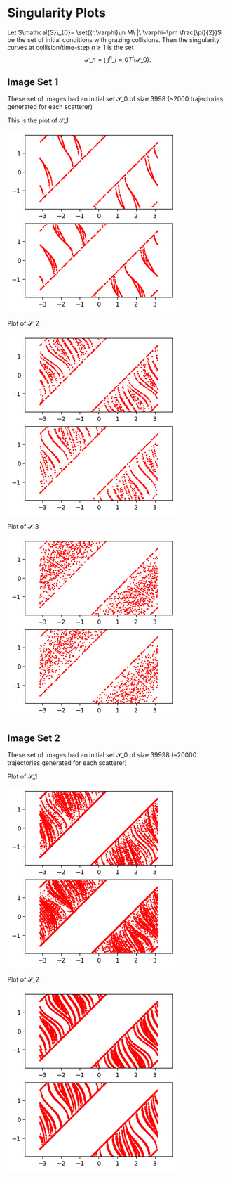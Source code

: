 # Singularity Plots

Let $\mathcal{S}\_{0}= \set{(r,\varphi)\in M\ |\ \varphi=\pm \frac{\pi}{2}}$ be the set of initial conditions with grazing collisions. Then the singularity curves at collision/time-step $n\geq 1$ is the set $$\mathcal{S}\_{n}=\bigcup^n\_{i=0} T^i(\mathcal{S}\_{0}).$$


## Image Set 1
These set of images had an initial set $\mathcal{S}\_{0}$ of size 3998 (~2000 trajectories generated for each scatterer)

This is the plot of $\mathcal{S}\_{1}$

![alt text](images/output4.png)

Plot of $\mathcal{S}\_{2}$

![alt text](images/output7.png)

Plot of $\mathcal{S}\_{3}$

![alt text](images/output8.png)

## Image Set 2
These set of images had an initial set $\mathcal{S}\_{0}$ of size 39998 (~20000 trajectories generated for each scatterer)

Plot of $\mathcal{S}\_{1}$

![alt text](images/output5.png)

Plot of $\mathcal{S}\_{2}$

![alt text](images/output6.png)

